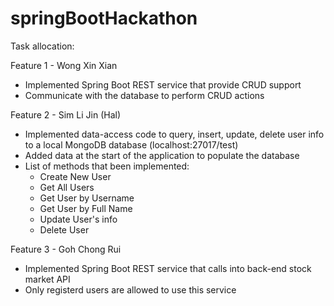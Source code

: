 # springBootHackathon
Task allocation:

Feature 1 - Wong Xin Xian
* Implemented Spring Boot REST service that provide CRUD support
* Communicate with the database to perform CRUD actions

Feature 2 - Sim Li Jin (Hal)
* Implemented data-access code to query, insert, update, delete user info to a local MongoDB database (localhost:27017/test)
* Added data at the start of the application to populate the database
* List of methods that been implemented:
    * Create New User
    * Get All Users
    * Get User by Username
    * Get User by Full Name
    * Update User's info
    * Delete User
    
Feature 3 - Goh Chong Rui
* Implemented Spring Boot REST service that calls into back-end stock market API
* Only registerd users are allowed to use this service
